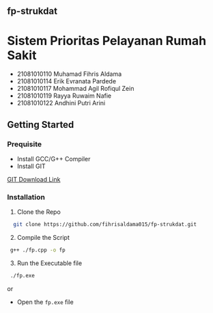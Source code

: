## fp-strukdat
# Sistem Prioritas Pelayanan Rumah Sakit
* 21081010110 Muhamad Fihris Aldama
* 21081010114 Erik Evranata Pardede
* 21081010117 Mohammad Agil Rofiqul Zein
* 21081010119 Rayya Ruwaim Nafie
* 21081010122 Andhini Putri Arini

## Getting Started

### Prequisite
* Install GCC/G++ Compiler
* Install GIT
<a href="https://git-scm.com/downloads">
GIT Download Link
</a>

### Installation
1. Clone the Repo
  ```sh
    git clone https://github.com/fihrisaldama015/fp-strukdat.git
  ```
2. Compile the Script
 ```sh
  g++ ./fp.cpp -o fp
 ```
3. Run the Executable file
 ```sh
  ./fp.exe
 ```
 or
 * Open the `fp.exe` file
